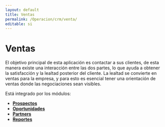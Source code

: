 ```yaml
---
layout: default
title: Ventas
permalink: /Operacion/crm/venta/
editable: si
---
```


# Ventas

El objetivo principal de esta aplicación es contactar a sus clientes, de esta manera existe una interacción entre las dos partes, lo que ayuda a obtener la satisfacción y la lealtad posterior del cliente. La lealtad se convierte en ventas para la empresa, y para esto es esencial tener una orientación de ventas donde las negociaciones sean visibles.

Está integrado por los módulos:

* [**Prospectos**](http://docs.oasiscom.com/Operacion/crm/venta/aprospecto/)
* [**Oportunidades**](http://docs.oasiscom.com/Operacion/crm/venta/aoportunidad/)
* [**Partners**](http://docs.oasiscom.com/Operacion/crm/venta/apartner/)
* [**Reportes**](http://docs.oasiscom.com/Operacion/crm/venta/areporte/)